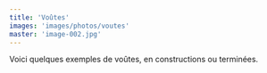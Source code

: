```yaml
---
title: 'Voûtes'
images: 'images/photos/voutes'
master: 'image-002.jpg'
---
```


Voici quelques exemples de voûtes, en constructions ou terminées.
